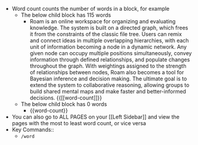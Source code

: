- Word count counts the number of words in a block, for example
    - The below child block has 115 words
        - Roam is an online workspace for organizing and evaluating knowledge. The system is built on a directed graph, which frees it from the constraints of the classic file tree. Users can remix and connect ideas in multiple overlapping hierarchies, with each unit of information becoming a node in a dynamic network. Any given node can occupy multiple positions simultaneously, convey information through defined relationships, and populate changes throughout the graph. With weightings assigned to the strength of relationships between nodes, Roam also becomes a tool for Bayesian inference and decision making. The ultimate goal is to extend the system to collaborative reasoning, allowing groups to build shared mental maps and make faster and better-informed decisions. {{[[word-count]]}}
    - The below child block has 0 words
        - {{word-count}}
- You can also go to ALL PAGES on your [[Left Sidebar]] and view the pages with the most to least word count, or vice versa 
- Key Commands::
    - `/word`
